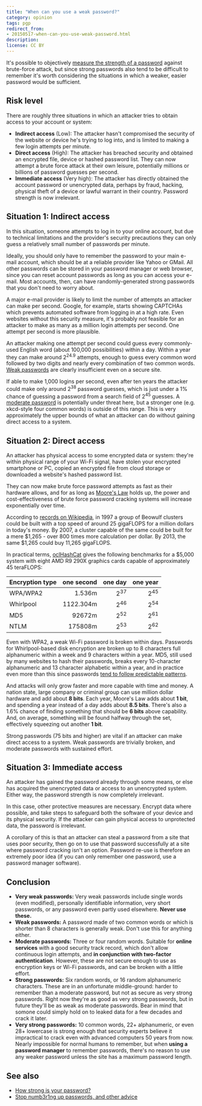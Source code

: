 ```yaml
---
title: "When can you use a weak password?"
category: opinion
tags: pgp
redirect_from:
- 20150517-when-can-you-use-weak-password.html
description: 
license: CC BY
---
```


It's possible to objectively [measure the strength of a
password](https://orbitalflower.github.io/20150412-how-strong-is-your-password.html)
against brute-force attack, but since strong passwords also tend to be difficult
to remember it's worth considering the situations in which a weaker, easier
password would be sufficient.

## Risk level

There are roughly three situations in which an attacker tries to obtain access
to your account or system:

* __Indirect access__ (Low): The attacker hasn't compromised the security of the
website or device he's trying to log into, and is limited to making a few login
attempts per minute.
* __Direct access__ (High): The attacker has breached security and obtained an
encrypted file, device or hashed password list. They can now attempt a brute
force attack at their own leisure, potentially millions or billions of password
guesses per second.
* __Immediate access__ (Very high): The attacker has directly obtained the
account password or unencrypted data, perhaps by fraud, hacking, physical theft
of a device or lawful warrant in their country. Password strength is now
irrelevant.

## Situation 1: Indirect access

In this situation, someone attempts to log in to your online account, but due to
technical limitations and the provider's security precautions they can only
guess a relatively small number of passwords per minute.

Ideally, you should only have to remember the password to your main e-mail
account, which should be at a reliable provider like Yahoo or GMail. All other
passwords can be stored in your password manager or web browser, since you can
reset account passwords as long as you can access your e-mail. Most accounts,
then, can have randomly-generated strong passwords that you don't need to worry
about.

A major e-mail provider is likely to limit the number of attempts an attacker
can make per second. Google, for example, starts showing CAPTCHAs which prevents
automated software from logging in at a high rate. Even websites without this
security measure, it's probably not feasible for an attacker to make as many as
a million login attempts per second. One attempt per second is more plausible.

An attacker making one attempt per second could guess every commonly-used
English word (about 100,000 possibilities) within a day. Within a year they can
make around 2<sup>24.9</sup> attempts, enough to guess every common word
followed by two digits and nearly every combination of two common words.
[Weak
passwords](https://orbitalflower.github.io/20150412-how-strong-is-your-password.html#weak-passwords)
are clearly insufficient even on a secure site.

If able to make 1,000 logins per second, even after ten years the attacker could
make only around 2<sup>38</sup> password guesses, which is just under a 1%
chance of guessing a password from a search field of 2<sup>45</sup> guesses. A
[moderate
password](https://orbitalflower.github.io/20150412-how-strong-is-your-password.html#moderate-passwords)
is potentially under threat here, but a stronger one (e.g. xkcd-style four
common words) is outside of this range. This is very approximately the upper
bounds of what an attacker can do without gaining direct access to a system.

## Situation 2: Direct access

An attacker has physical access to some encrypted data or system: they're within
physical range of your Wi-Fi signal, have stolen your encrypted smartphone or
PC, copied an encrypted file from cloud storage or downloaded a website's hashed
password list.

They can now make brute force password attempts as fast as their hardware
allows, and for as long as [Moore's
Law](https://en.wikipedia.org/wiki/Moore%27s_Law) holds up, the power and
cost-effectiveness of brute force password cracking systems will increase
exponentially over time.

According to [records on Wikipedia](https://en.wikipedia.org/wiki/FLOPS), in
1997 a group of Beowulf clusters could be built with a top speed of around 25
gigaFLOPS for a million dollars in today's money. By 2007, a cluster capable of
the same could be built for a mere $1,265 - over 800 times more calculation per
dollar. By 2013, the same $1,265 could buy 11,265 gigaFLOPS.

In practical terms, [oclHashCat](https://hashcat.net/oclhashcat/) gives the
following benchmarks for a $5,000 system with eight AMD R9 290X graphics cards
capable of approximately 45 teraFLOPS:

| Encryption type  | one second    | one day        | one year       |
| ---------------- | -------------:| --------------:|---------------:|
| WPA/WPA2         |      1.536m   | 2<sup>37</sup> | 2<sup>45</sup> |
| Whirlpool        |   1122.304m   | 2<sup>46</sup> | 2<sup>54</sup> |
| MD5              |  92672m       | 2<sup>52</sup> | 2<sup>61</sup> |
| NTLM             | 175808m       | 2<sup>53</sup> | 2<sup>62</sup> |

Even with WPA2, a weak Wi-Fi password is broken within days. Passwords for
Whirlpool-based disk encryption are broken up to 8 characters full alphanumeric
within a week and 9 characters within a year. MD5, still used by many websites
to hash their passwords, breaks every 10-character alphanumeric and 13 character
alphabetic within a year, and in practice even more than this since passwords
[tend to follow predictable
patterns](https://orbitalflower.github.io/20150328-stop-numb3r1ng-up-passwords.html).

And attacks will only grow faster and more capable with time and money. A nation
state, large company or criminal group can use million dollar hardware and add
about __8 bits__. Each year, Moore's Law adds about __1 bit__, and spending a
year instead of a day adds about __8.5 bits__. There's also a 1.6% chance of
finding something that should be __6 bits__ above capability. And, on average,
something will be found halfway through the set, effectively squeezing out
another __1 bit__.

Strong passwords (75 bits and higher) are vital if an attacker can
make direct access to a system. Weak passwords are trivially broken, and
moderate passwords with sustained effort.

## Situation 3: Immediate access

An attacker has gained the password already through some means, or else has
acquired the unencrypted data or access to an unencrypted system. Either way,
the password strength is now completely irrelevant.

In this case, other protective measures are necessary. Encrypt data where
possible, and take steps to safeguard both the software of your device and its
physical security. If the attacker can gain physical access to unprotected data,
the password is irrelevant.

A corollary of this is that an attacker can steal a password from a site that
uses poor security, then go on to use that password successfully at a site where
password cracking isn't an option. Password re-use is therefore an extremely
poor idea (if you can only remember one password, use a password manager
software).

## Conclusion

* __Very weak passwords:__ Very weak passwords include single words
(even modified), personally identifiable information, very short passwords, or
any password even partly used elsewhere. __Never use these.__
* __Weak passwords:__ A password made of two common words or which is shorter
than 8 characters is generally weak. Don't use this for anything either.
* __Moderate passwords:__ Three or four random words. Suitable for __online
services__ with a good security track record, which don't allow continuous
login attempts, and __in conjunction with two-factor authentication__. However,
these are not secure enough to use as encryption keys or Wi-Fi passwords, and
can be broken with a little effort.
* __Strong passwords:__ Six random words, or 16 random alphanumeric characters.
These are in an unfortunate middle-ground: harder to remember than a moderate
password, but not as secure as very strong passwords. Right now they're as good
as very strong passwords, but in future they'll be as weak as moderate
passwords. Bear in mind that somone could simply hold on to leaked data for a
few decades and crack it later.
* __Very strong passwords:__ 10 common words, 22+ alphanumeric, or even 28+
lowercase is strong enough that security experts believe it impractical to crack
even with advanced computers 50 years from now. Nearly impossible for normal
humans to remember, but when __using a password manager__ to remember passwords,
there's no reason to use any weaker password unless the site has a maximum
password length.

## See also

* [How strong is your password?](https://orbitalflower.github.io/20150412-how-strong-is-your-password.html)
* [Stop numb3r1ng up passwords, and other advice](https://orbitalflower.github.io/20150328-stop-numb3r1ng-up-passwords.html)
